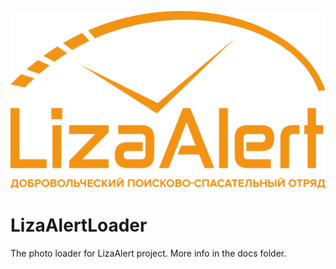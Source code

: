 ![logo](img/LizaAlert_logo2020.svg)
# LizaAlertLoader
The photo loader for LizaAlert project. More info in the docs folder.
